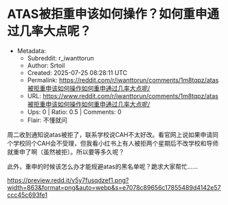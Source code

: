 # ATAS被拒重申该如何操作？如何重申通过几率大点呢？

- Metadata:
  - Subreddit: r_iwanttorun
  - Author: Srtoil
  - Created: 2025-07-25 08:28:11 UTC
  - Permalink: https://reddit.com/r/iwanttorun/comments/1m8tqpz/atas被拒重申该如何操作如何重申通过几率大点呢/
  - URL: https://www.reddit.com/r/iwanttorun/comments/1m8tqpz/atas被拒重申该如何操作如何重申通过几率大点呢/
  - Ups: 0 | Ratio: 0.5 | Comments: 0
  - Flair: 不懂就问


周二收到通知说atas被拒了，联系学校说CAH不太好改。看官网上说如果申请同个学校同个CAH会不受理，但我看小红书上有人被拒两个星期后不改学校和导师就重申了啊（虽然被拒）。所以要等多久呢？

此外，重申的时候该怎么办才能规避atas的黑名单呢？跪求大家帮忙……

<https://preview.redd.it/v5y7fusqdzef1.png?width=863&format=png&auto=webp&s=e7078c89656c17855489d4142e57ccc45c693fe1>

